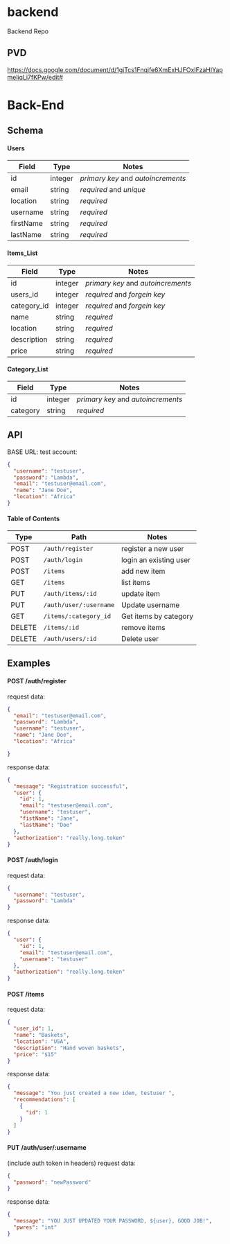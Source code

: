 # backend
Backend Repo

## PVD
https://docs.google.com/document/d/1gjTcs1Fnqjfe6XmExHJFOxIFzaHIYapmeliqLi7fKPw/edit#


# Back-End

## Schema

#### Users

| Field     | Type    | Notes                              |
| --------- | ------- | ---------------------------------- |
| id        | integer | _primary key_ and _autoincrements_ |
| email     | string  | _required_ and _unique_            |
| location  | string  | _required_                         |
| username  | string  | _required_                         |
| firstName | string  | _required_                         |
| lastName  | string  | _required_                         |

#### Items_List

| Field        | Type    | Notes                              |
| ------------ | ------- | ---------------------------------- |
| id           | integer | _primary key_ and _autoincrements_ |
| users_id     | integer | _required_ and _forgein key_       |
| category_id  | integer | _required_ and _forgein key_       |
| name         | string  | _required_                         |
| location     | string  | _required_                         |
| description  | string  | _required_                         |
| price        | string  | _required_                         |

#### Category_List

| Field        | Type    | Notes                              |
| ------------ | ------- | ---------------------------------- |
| id           | integer | _primary key_ and _autoincrements_ |
| category     | string  | _required_                         |

## API

BASE URL: 
test account:

```json
{
  "username": "testuser",
  "password": "Lambda",
  "email": "testuser@email.com",
  "name": "Jane Doe",
  "location": "Africa"
}
```

#### Table of Contents

| Type   | Path                            | Notes                           |
| ------ | ------------------------------- | ------------------------------- |
| POST    | `/auth/register`               | register a new user             |
| POST    | `/auth/login`                  | login an existing user          |
| POST    | `/items`                       | add new item                    |
| GET     | `/items`                       | list items                      |
| PUT     | `/auth/items/:id`              | update item                     |
| PUT     | `/auth/user/:username`         | Update username                 |
| GET     | `/items/:category_id`          | Get items by category           |
| DELETE  | `/items/:id`                   | remove items                    |
| DELETE  | `/auth/users/:id`              | Delete user                     |


## Examples

#### POST /auth/register

request data:

```json
{
  "email": "testuser@email.com",
  "password": "Lambda",
  "username": "testuser",
  "name": "Jane Doe",
  "location": "Africa"

}
```

response data:

```json
{
  "message": "Registration successful",
  "user": {
    "id": 1,
    "email": "testuser@email.com",
    "username": "testuser",
    "fistName": "Jane",
    "lastName": "Doe"
  },
  "authorization": "really.long.token"
}
```

#### POST /auth/login

request data:

```json
{
  "username": "testuser",
  "password": "Lambda"
}
```

response data:

```json
{
  "user": {
    "id": 1,
    "email": "testuser@email.com",
    "username": "testuser"
  },
  "authorization": "really.long.token"
}
```

#### POST /items

request data:

```json
{
  "user_id": 1,
  "name": "Baskets",
  "location": "USA",
  "description": "Hand woven baskets",
  "price": "$15"
}
```

response data:

```json
{
  "message": "You just created a new idem, testuser ",
  "recommendations": [
    {
      "id": 1
    }
  ]
}
```

#### PUT /auth/user/:username

(include auth token in headers)
request data:

```json
{
  "password": "newPassword"
}
```

response data:

```json
{
  "message": "YOU JUST UPDATED YOUR PASSWORD, ${user}, GOOD JOB!",
  "pwres": "int"
}
```

